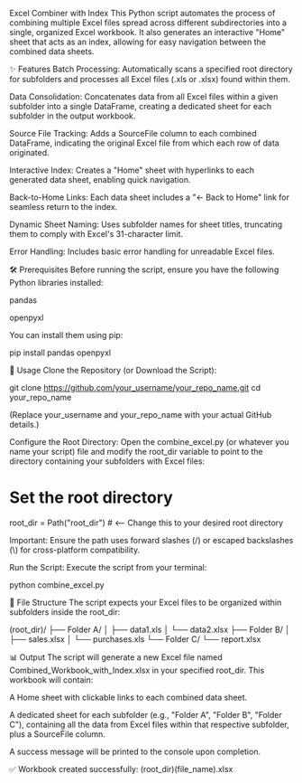 Excel Combiner with Index
This Python script automates the process of combining multiple Excel files spread across different subdirectories into a single, organized Excel workbook. It also generates an interactive "Home" sheet that acts as an index, allowing for easy navigation between the combined data sheets.

✨ Features
Batch Processing: Automatically scans a specified root directory for subfolders and processes all Excel files (.xls or .xlsx) found within them.

Data Consolidation: Concatenates data from all Excel files within a given subfolder into a single DataFrame, creating a dedicated sheet for each subfolder in the output workbook.

Source File Tracking: Adds a SourceFile column to each combined DataFrame, indicating the original Excel file from which each row of data originated.

Interactive Index: Creates a "Home" sheet with hyperlinks to each generated data sheet, enabling quick navigation.

Back-to-Home Links: Each data sheet includes a "← Back to Home" link for seamless return to the index.

Dynamic Sheet Naming: Uses subfolder names for sheet titles, truncating them to comply with Excel's 31-character limit.

Error Handling: Includes basic error handling for unreadable Excel files.

🛠️ Prerequisites
Before running the script, ensure you have the following Python libraries installed:

pandas

openpyxl

You can install them using pip:

pip install pandas openpyxl

🚀 Usage
Clone the Repository (or Download the Script):

git clone https://github.com/your_username/your_repo_name.git
cd your_repo_name

(Replace your_username and your_repo_name with your actual GitHub details.)

Configure the Root Directory:
Open the combine_excel.py (or whatever you name your script) file and modify the root_dir variable to point to the directory containing your subfolders with Excel files:

# Set the root directory
root_dir = Path("root_dir") # <-- Change this to your desired root directory

Important: Ensure the path uses forward slashes (/) or escaped backslashes (\\) for cross-platform compatibility.

Run the Script:
Execute the script from your terminal:

python combine_excel.py

📂 File Structure
The script expects your Excel files to be organized within subfolders inside the root_dir:

(root_dir)/ 
    ├── Folder A/
    │   ├── data1.xls
    │   └── data2.xlsx
    ├── Folder B/
    │   ├── sales.xlsx
    │   └── purchases.xls
    └── Folder C/
        └── report.xlsx

📊 Output
The script will generate a new Excel file named Combined_Workbook_with_Index.xlsx in your specified root_dir. This workbook will contain:

A Home sheet with clickable links to each combined data sheet.

A dedicated sheet for each subfolder (e.g., "Folder A", "Folder B", "Folder C"), containing all the data from Excel files within that respective subfolder, plus a SourceFile column.

A success message will be printed to the console upon completion.

✅ Workbook created successfully: (root_dir)\(file_name).xlsx
